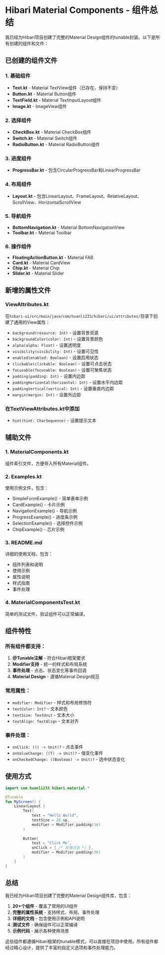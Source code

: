 # Hibari Material Components - 组件总结

我已经为Hibari项目创建了完整的Material Design组件的tunable封装。以下是所有创建的组件和文件：

## 已创建的组件文件

### 1. 基础组件
- **Text.kt** - Material TextView组件（已存在，保持不变）
- **Button.kt** - Material Button组件
- **TextField.kt** - Material TextInputLayout组件
- **Image.kt** - ImageView组件

### 2. 选择组件
- **CheckBox.kt** - Material CheckBox组件
- **Switch.kt** - Material Switch组件
- **RadioButton.kt** - Material RadioButton组件

### 3. 进度组件
- **ProgressBar.kt** - 包含CircularProgressBar和LinearProgressBar

### 4. 布局组件
- **Layout.kt** - 包含LinearLayout、FrameLayout、RelativeLayout、ScrollView、HorizontalScrollView

### 5. 导航组件
- **BottomNavigation.kt** - Material BottomNavigationView
- **Toolbar.kt** - Material Toolbar

### 6. 操作组件
- **FloatingActionButton.kt** - Material FAB
- **Card.kt** - Material CardView
- **Chip.kt** - Material Chip
- **Slider.kt** - Material Slider

## 新增的属性文件

### ViewAttributes.kt
在`hibari-ui/src/main/java/com/huanli233/hibari/ui/attributes/`目录下创建了通用的View属性：
- `background(resource: Int)` - 设置背景资源
- `backgroundColor(color: Int)` - 设置背景颜色
- `alpha(alpha: Float)` - 设置透明度
- `visibility(visibility: Int)` - 设置可见性
- `enabled(enabled: Boolean)` - 设置启用状态
- `clickable(clickable: Boolean)` - 设置可点击状态
- `focusable(focusable: Boolean)` - 设置可聚焦状态
- `padding(padding: Int)` - 设置内边距
- `paddingHorizontal(horizontal: Int)` - 设置水平内边距
- `paddingVertical(vertical: Int)` - 设置垂直内边距
- `margin(margin: Int)` - 设置外边距

### 在TextViewAttributes.kt中添加
- `hint(hint: CharSequence)` - 设置提示文本

## 辅助文件

### 1. MaterialComponents.kt
组件索引文件，方便导入所有Material组件。

### 2. Examples.kt
使用示例文件，包含：
- SimpleFormExample() - 简单表单示例
- CardExample() - 卡片示例
- NavigationExample() - 导航示例
- ProgressExample() - 进度条示例
- SelectionExample() - 选择控件示例
- ChipExample() - 芯片示例

### 3. README.md
详细的使用文档，包含：
- 组件列表和说明
- 使用示例
- 属性说明
- 样式指南
- 事件处理

### 4. MaterialComponentsTest.kt
简单的测试文件，验证组件可以正常编译。

## 组件特性

### 所有组件都支持：
1. **@Tunable注解** - 符合Hibari框架要求
2. **Modifier支持** - 统一的样式和布局系统
3. **事件处理** - 点击、状态变化等事件回调
4. **Material Design** - 遵循Material Design规范

### 常用属性：
- `modifier: Modifier` - 样式和布局修饰符
- `textColor: Int?` - 文本颜色
- `textSize: TextUnit` - 文本大小
- `textAlign: TextAlign` - 文本对齐

### 事件处理：
- `onClick: (() -> Unit)?` - 点击事件
- `onValueChange: ((T) -> Unit)?` - 值变化事件
- `onCheckedChange: ((Boolean) -> Unit)?` - 选中状态变化

## 使用方式

```kotlin
import com.huanli233.hibari.material.*

@Tunable
fun MyScreen() {
    LinearLayout {
        Text(
            text = "Hello World",
            textSize = 18.sp,
            modifier = Modifier.padding(16)
        )
        
        Button(
            text = "Click Me",
            onClick = { /* 处理点击 */ },
            modifier = Modifier.padding(16)
        )
    }
}
```

## 总结

我已经为Hibari项目创建了完整的Material Design组件库，包含：

1. **20+个组件** - 覆盖了常用的UI组件
2. **完整的属性系统** - 支持样式、布局、事件处理
3. **详细的文档** - 包含使用示例和API说明
4. **测试文件** - 确保组件可以正常编译
5. **示例代码** - 展示各种使用场景

这些组件都遵循Hibari框架的tunable模式，可以直接在项目中使用。所有组件都经过精心设计，提供了丰富的自定义选项和事件处理能力。